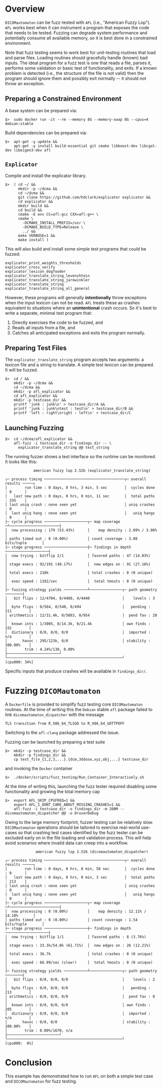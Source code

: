 
# Overview

`DICOMautomaton` can be fuzz-tested with `AFL` (i.e., "American Fuzzy Lop"). `AFL` works best when it can instrument a
program that exposes the code that needs to be tested. Fuzzing can degrade system performance and potentially consume
all available memory, so it is best done in a constrained environment.

Note that fuzz testing seems to work best for unit-testing routines that load and parse files. Loading routines should
gracefully handle (known) bad inputs. The ideal program for a fuzz test is one that reads a file, parses it, performs
some validation or basic test of functionality, and exits. If a known problem is detected (i.e., the structure of the
file is not valid) then the program should ignore them and possibly exit normally -- it should not throw an exception.

## Preparing a Constrained Environment

A base system can be prepared via:

    $>  sudo docker run -it --rm --memory 8G --memory-swap 8G --cpus=4 debian:stable

Build dependencies can be prepared via:

    $>  apt-get -y update && 
        apt-get -y install build-essential git cmake libboost-dev libcgal-dev libeigen3-dev afl

## `Explicator`

Compile and install the explicator library. 

    $>  ( cd ~/ && 
          mkdir -p ~/dcma && 
          cd ~/dcma && 
          git clone https://github.com/hdclark/explicator explicator && 
          cd explicator && 
          mkdir build && 
          cd build && 
          cmake -E env CC=afl-gcc CXX=afl-g++ \
          cmake \
            -DCMAKE_INSTALL_PREFIX=/usr \
            -DCMAKE_BUILD_TYPE=Release \
            ../ && 
          make VERBOSE=1 && 
          make install )

This will also build and install some simple test programs that could be fuzzed:

    explicator_print_weights_thresholds
    explicator_cross_verify
    explicator_lexicon_dogfooder
    explicator_translate_string_levenshtein
    explicator_translate_string_jarowinkler
    explicator_translate_string
    explicator_translate_string_all_general

However, these programs will generally **intentionally** throw exceptions when the input lexicon can not be read. `AFL`
treats these as crashes equivalent to situations where an **unintentional** crash occurs. So it's best to write a
separate, minimal test program that:

  1. Directly exercises the code to be fuzzed, and
  2. Reads all inputs from a file, and
  3. Catches all anticipated exceptions and exits the program normally.

## Preparing Test Files

The `explicator_translate_string` program accepts two arguments: a lexicon file and a string to translate.
A simple test lexicon can be prepared. It will be fuzzed.

    $>  cd / &&
        mkdir -p ~/dcma && 
        cd ~/dcma && 
        mkdir -p afl_explicator &&
        cd afl_explicator &&
        mkdir -p testcase_dir &&
        printf 'junk : junk\n' > testcase_dir/A &&
        printf 'junk : junk\ntest : test\n' > testcase_dir/B &&
        printf 'left : right\nright : left\n' > testcase_dir/C

## Launching Fuzzing

    $>  cd ~/dcma/afl_explicator &&
        afl-fuzz -i testcase_dir -o findings_dir -- \
          explicator_translate_string @@ test_string

The running fuzzer shows a test interface so the runtime can be monitored. It looks like this:

                 american fuzzy lop 2.52b (explicator_translate_string)
    
    ┌─ process timing ─────────────────────────────────────┬─ overall results ─────┐
    │        run time : 0 days, 0 hrs, 3 min, 5 sec        │  cycles done : 0      │
    │   last new path : 0 days, 0 hrs, 0 min, 11 sec       │  total paths : 335    │
    │ last uniq crash : none seen yet                      │ uniq crashes : 0      │
    │  last uniq hang : none seen yet                      │   uniq hangs : 0      │
    ├─ cycle progress ────────────────────┬─ map coverage ─┴───────────────────────┤
    │  now processing : 179 (53.43%)      │    map density : 2.09% / 3.08%         │
    │ paths timed out : 0 (0.00%)         │ count coverage : 3.08 bits/tuple       │
    ├─ stage progress ────────────────────┼─ findings in depth ────────────────────┤
    │  now trying : bitflip 2/1           │ favored paths : 47 (14.03%)            │
    │ stage execs : 92/191 (48.17%)       │  new edges on : 91 (27.16%)            │
    │ total execs : 218k                  │ total crashes : 0 (0 unique)           │
    │  exec speed : 1192/sec              │  total tmouts : 0 (0 unique)           │
    ├─ fuzzing strategy yields ───────────┴───────────────┬─ path geometry ────────┤
    │   bit flips : 12/4704, 8/4488, 4/4440               │    levels : 3          │
    │  byte flips : 0/564, 0/540, 0/494                   │   pending : 311        │
    │ arithmetics : 12/31.4k, 0/5883, 0/954               │  pend fav : 28         │
    │  known ints : 1/3005, 0/14.3k, 0/21.4k              │ own finds : 332        │
    │  dictionary : 0/0, 0/0, 0/0                         │  imported : n/a        │
    │       havoc : 295/123k, 0/0                         │ stability : 100.00%    │
    │        trim : 4.24%/138, 0.00%                      ├────────────────────────┘
    └─────────────────────────────────────────────────────┘          [cpu000: 34%]
    
Specific inputs that produce crashes will be available in `findings_dir/`.

# Fuzzing `DICOMautomaton`

A `Dockerfile` is provided to simplify fuzz testing core `DICOMautomaton` routines. At the time of writing this the
`Debian` stable `afl` package failed to link `dicomautomaton_dispatcher` with the message

    TLS transition from R_X86_64_TLSGD to R_X86_64_GOTTPOFF

Switching to the `afl-clang` package addressed the issue.

Fuzzing can be launched by preparing a test suite

    $>  mkdir -p testcase_dir &&
        mkdir -p findings_dir &&
        cp test_file_{1,2,3,...}.{dcm,3ddose,xyz,obj,...} testcase_dir

and invoking the `Docker` container

    $>  ./docker/scripts/fuzz_testing/Run_Container_Interactively.sh 

At the time of writing this, launching the fuzz tester required disabling some functionality and growing the total
memory cap

    $>  export AFL_SKIP_CPUFREQ=1 &&
        export AFL_I_DONT_CARE_ABOUT_MISSING_CRASHES=1 &&
        afl-fuzz -i testcase_dir -o findings_dir -m 200M -- dicomautomaton_dispatcher @@ -o DroverDebug

Owing to the large memory footprint, fuzzer testing can be relatively slow. `DICOMautomaton` operations
should be tailored to exercise real-world use-cases so that crashing test cases identified by the fuzz tester can be
excluded early on in the file loading and validation process. This will help avoid scenarios where invalid data can
creep into a workflow.

                  american fuzzy lop 2.52b (dicomautomaton_dispatcher)

    ┌─ process timing ─────────────────────────────────────┬─ overall results ─────┐
    │        run time : 0 days, 0 hrs, 8 min, 58 sec       │  cycles done : 0      │
    │   last new path : 0 days, 0 hrs, 0 min, 3 sec        │  total paths : 213    │
    │ last uniq crash : none seen yet                      │ uniq crashes : 0      │
    │  last uniq hang : none seen yet                      │   uniq hangs : 0      │
    ├─ cycle progress ────────────────────┬─ map coverage ─┴───────────────────────┤
    │  now processing : 0 (0.00%)         │    map density : 12.11% / 14.10%       │
    │ paths timed out : 0 (0.00%)         │ count coverage : 1.54 bits/tuple       │
    ├─ stage progress ────────────────────┼─ findings in depth ────────────────────┤
    │  now trying : bitflip 1/1           │ favored paths : 8 (3.76%)              │
    │ stage execs : 33.3k/54.0k (61.71%)  │  new edges on : 26 (12.21%)            │
    │ total execs : 36.7k                 │ total crashes : 0 (0 unique)           │
    │  exec speed : 66.99/sec (slow!)     │  total tmouts : 0 (0 unique)           │
    ├─ fuzzing strategy yields ───────────┴───────────────┬─ path geometry ────────┤
    │   bit flips : 0/0, 0/0, 0/0                         │    levels : 2          │
    │  byte flips : 0/0, 0/0, 0/0                         │   pending : 213        │
    │ arithmetics : 0/0, 0/0, 0/0                         │  pend fav : 8          │
    │  known ints : 0/0, 0/0, 0/0                         │ own finds : 205        │
    │  dictionary : 0/0, 0/0, 0/0                         │  imported : n/a        │
    │       havoc : 0/0, 0/0                              │ stability : 100.00%    │
    │        trim : 0.00%/1670, n/a                       ├────────────────────────┘
    └─────────────────────────────────────────────────────┘          [cpu000:  8%]

# Conclusion

This example has demonstrated how to run `AFL` on both a simple test case and `DICOMautomaton` for fuzz testing.

